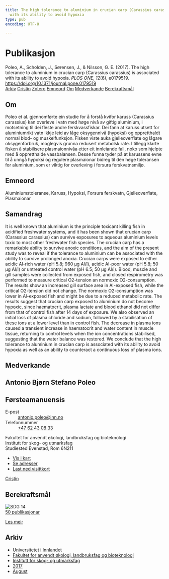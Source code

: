 ```yaml
---
title: The high tolerance to aluminium in crucian carp (Carassius carassius) is associated
  with its ability to avoid hypoxia
type: pub
encoding: UTF-8

---
```

<h1>Publikasjon</h1>
<article id="csl-bib-container-D4FYU3PC" class="csl-bib-container">
  <div class="csl-bib-body"> <div class="csl-entry">Poleo, A., Scholden, J., Sørensen, J., &#38; Nilsson, G. E. (2017). The high tolerance to aluminium in crucian carp (Carassius carassius) is associated with its ability to avoid hypoxia. <i>PLOS ONE</i>, <i>12</i>(6), e0179519. <a href="https://doi.org/10.1371/journal.pone.0179519">https://doi.org/10.1371/journal.pone.0179519</a></div> </div>
  <div class="csl-bib-buttons">
    <a href="#taxonomy-article-D4FYU3PC" alt="archive" class="csl-bib-button">Arkiv</a>
    <a href="https://app.cristin.no/results/show.jsf?id=1484570" alt="Cristin" class="csl-bib-button">Cristin</a>
    <a href="http://zotero.org/groups/5881554/items/D4FYU3PC" alt="Zotero" class="csl-bib-button">Zotero</a>
    <a href="#keywords-article-D4FYU3PC" alt="keywords" class="csl-bib-button">Emneord</a>
    <a href="#about-article-D4FYU3PC" alt="about_pub" class="csl-bib-button">Om</a>
    <a href="#contributors-article-D4FYU3PC" alt="contributors" class="csl-bib-button">Medverkande</a>
    <a href="#sdg-article-D4FYU3PC" alt="sdg" class="csl-bib-button">Berekraftsmål</a>
  </div>
  <div id="csl-bib-meta-container-D4FYU3PC"></div>
</article>
<div id="csl-bib-meta-D4FYU3PC" class="csl-bib-meta">
  <article id="about-article-D4FYU3PC" class="about_pub-article">
    <h1>Om</h1>
    Poleo et al. gjennomførte ein studie for å forstå kvifor karuss (Carassius carassius) kan overleve i vatn med høge nivå av giftig aluminium, i motsetning til dei fleste andre ferskvassfiskar. Dei fann at karuss utsett for aluminiumrikt vatn ikkje leid av låge oksygennivå (hypoksi) og oppretthaldt normal blod- og muskelfunksjon. Fisken viste auka gjelleoverflate og lågare oksygenforbruk, moglegvis grunna redusert metabolsk rate. I tillegg klarte fisken å stabilisere plasmaionnivåa etter eit innleiande fall, noko som hjelpte med å oppretthalde vassbalansen. Desse funna tyder på at karussens evne til å unngå hypoksi og regulere plasmaionar bidreg til den høge toleransen for aluminium, som er viktig for overleving i forsura ferskvatnsmiljø.
  </article>
  <article id="keywords-article-D4FYU3PC" class="keywords-article">
    <h1>Emneord</h1>
    Aluminiumstoleranse, Karuss, Hypoksi, Forsura ferskvatn, Gjelleoverflate, Plasmaionar
  </article>
  <article id="abstract-article-D4FYU3PC" class="abstract-article">
    <h1>Samandrag</h1>
    It is well known that aluminium is the principle toxicant killing fish in acidified freshwater systems, and it has been shown that crucian carp (Carassius carassius) can survive exposures to aqueous aluminium levels toxic to most other freshwater fish species. The crucian carp has a remarkable ability to survive anoxic conditions, and the aim of the present study was to reveal if the tolerance to aluminium can be associated with the ability to survive prolonged anoxia. Crucian carps were exposed to either acidic Al-rich water (pH 5.8; 960 μg Al/l), acidic Al-poor water (pH 5.8; 50 μg Al/l) or untreated control water (pH 6.5; 50 μg Al/l). Blood, muscle and gill samples were collected from exposed fish, and closed respirometry was performed to measure critical O2-tension an normoxic O2-consumption. The results show an increased gill surface area in Al-exposed fish, while the critical O2-tension did not change. The normoxic O2-consumption was lower in Al-exposed fish and might be due to a reduced metabolic rate. The results suggest that crucian carp exposed to aluminium do not become hypoxic, since haematocrit, plasma lactate and blood ethanol did not differ from that of control fish after 14 days of exposure. We also observed an initial loss of plasma chloride and sodium, followed by a stabilisation of these ions at a lower level than in control fish. The decrease in plasma ions caused a transient increase in haematocrit and water content in muscle tissue, returning to control levels when the ion concentrations stabilised, suggesting that the water balance was restored. We conclude that the high tolerance to aluminium in crucian carp is associated with its ability to avoid hypoxia as well as an ability to counteract a continuous loss of plasma ions.
  </article>
  <article id="contributors-article-D4FYU3PC" class="contributors-article">
    <h1>Medverkande</h1>
    <div class="personas"> <div class="vrtx-hinn-person-card"> <div class="photo"> <i class="lar la-user-circle missing-person"></i> </div> <div class="info"> <hgroup><h1>Antonio Bjørn Stefano Poleo</h1> <h2>Førsteamanuensis</h2> </hgroup><dl> <dt>E-post</dt> <dd> <a href="mailto:antonio.poleo@inn.no">antonio.poleo@inn.no</a> </dd> <dt>Telefonnummer</dt> <dd><a href="tel:+4762430833"> +47 62 43 08 33 </a></dd> </dl> <p> Fakultet for anvendt økologi, landbruksfag og bioteknologi<br> Institutt for skog- og utmarksfag<br> Studiested Evenstad, Rom 6N211 </p> <ul class="vrtx-hinn-links"> <li><a href="https://www.google.com/maps?q=61.42516,11.07813">Vis i kart</a></li> <li><a href="https://www.inn.no/finn-en-ansatt/antonio-poleo.html#vrtx-hinn-addresses">Se adresser</a></li> <li><a href="https://www.inn.no/finn-en-ansatt/antonio-poleo.html?vrtx=vcf">Last ned visittkort</a></li> </ul> </div> </div> <a href="https://app.cristin.no/persons/show.jsf?id=22191" alt="Cristin URL" class="personas-cristin">Cristin</a> </div>
  </article>
  <article id="sdg-article-D4FYU3PC" class="sdg-article">
    <h1>Berekraftsmål</h1>
    <div class="sdg-container"><div id="sdg14" class="sdg">
        <img src="{{< params subfolder >}}images/sdg/sdg14_nn.png" class="image" alt="SDG 14">
        <div class="sdg-overlay">
          <a href="{{< params subfolder >}}nn/archive/?sdg=14#archive" class="sdg-publication-count"><span>50</span> publikasjonar</a>
          <p><a href="https://fn.no/om-fn/fns-baerekraftsmaal/livet-i-havet?lang=nno-NO" class="sdg-read-more">Les meir</a></p>
        </div>
      </div></div>
  </article>
  <article id="taxonomy-article-D4FYU3PC" class="taxonomy-article">
    <h1>Arkiv</h1>
    <ul>
      <li><a href="{{< params subfolder >}}nn/archive/?key=3DCRN523">Universitetet i Innlandet</a></li>
      <li><a href="{{< params subfolder >}}nn/archive/?key=T77LXH6D">Fakultet for anvendt økologi, landbruksfag og bioteknologi</a></li>
      <li><a href="{{< params subfolder >}}nn/archive/?key=7TRARPE3">Institutt for skog- og utmarksfag</a></li>
      <li><a href="{{< params subfolder >}}nn/archive/?key=QVBAYKNY">2017</a></li>
      <li><a href="{{< params subfolder >}}nn/archive/?key=XY6Q9EJU">August</a></li>
    </ul>
  </article>
</div>
